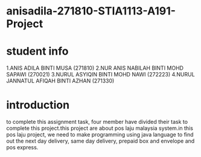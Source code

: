 # anisadila-271810-STIA1113-A191-Project
# student info
1.ANIS ADILA BINTI MUSA (271810)
2.NUR ANIS NABILAH BINTI MOHD SAPAWI (270021)
3.NURUL ASYIQIN BINTI MOHD NAWI (272223)
4.NURUL JANNATUL AFIQAH BINTI AZHAN (271330)
# introduction
to complete this assignment task, four member have divided their task to complete this project.this project are about pos laju malaysia system.in this pos laju project, we need to make programming using java language to find out the next day delivery, same day delivery, prepaid box and envelope and pos express.
